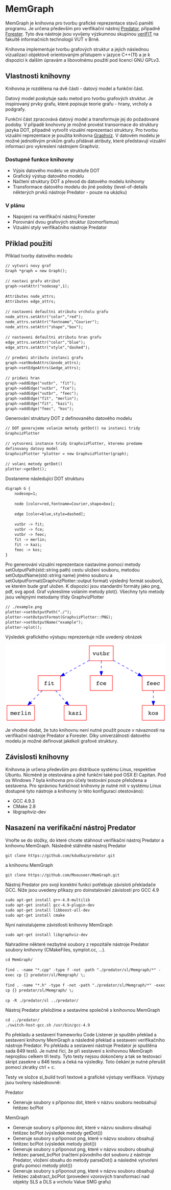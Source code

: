 # MemGraph #
MemGraph je knihovna pro tvorbu grafické reprezentace stavů paměti programu. Je určena především pro verifikační nástroj [Predator](http://www.fit.vutbr.cz/research/groups/verifit/tools/predator/), případně [Forester](http://www.fit.vutbr.cz/research/groups/verifit/tools/forester/). Tyto dva nástroje jsou vyvíjeny výzkumnou skupinou [veriFIT](http://www.fit.vutbr.cz/research/groups/verifit/.cs) na fakultě informačních technologií VUT v Brně.

Knihovna implementuje tvorbu grafových struktur a jejich následnou vizualizaci objektově orientovaným přístupem v jazyce C++(11) a je k dispozici k dalším úpravám a libovolnému použití pod licencí GNU GPLv3.

## Vlastnosti knihovny ##
Knihovna je rozdělena na dvě části - datový model a funkční část.

Datový model poskytuje sadu metod pro tvorbu grafových struktur. Je inspirovaný prvky grafu, které popisuje teorie grafu - hrany, vrcholy a podgrafy. 

Funkční část zpracovává datový model a transformuje jej do požadované podoby. V případě knohovny je možné provést transormace do struktury jazyka DOT, případně vytvořit vizuální reprezentaci struktury. Pro tvorbu vizuální reprezentace je použita knihovna [Graphviz](http://www.graphviz.org). V datovém modelu je možné jednotlivým prvkům grafu přidávat atributy, které představují vizuální informaci pro vykreslení nástrojem Graphviz.

### Dostupné funkce knihovny
* Výpis datového modelu ve struktuře DOT
* Grafický výstup datového modelu
* Načtení struktury DOT a převod do datového modelu knihovny
* Transformace datového modelu do jiné podoby (level-of-details některých prvků nástroje Predator - pouze na ukázku)

### V plánu
* Napojení na verifikační nástroj Forester
* Porovnání dvou grafových struktur (izomorfismus)
* Vizuální styly verifikačního nástroje Predator


## Příklad použití ##
Příklad tvorby datového modelu

	// vytvori novy graf
	Graph *graph = new Graph();
	
	// nastavi grafu atribut
	graph->setAttr("nodesep",1);

	Attributes node_attrs;
	Attributes edge_attrs;

	// nastaveni defaultni atributu vrcholu grafu
	node_attrs.setAttr("color","red");
	node_attrs.setAttr("fontname","Courier");
	node_attrs.setAttr("shape","box");

	// nastaveni defaultni atributu hran grafu
	edge_attrs.setAttr("color","blue");
	edge_attrs.setAttr("style","dashed");

	// predani atributu instanci grafu
	graph->setNodeAttrs(&node_attrs);
	graph->setEdgeAttrs(&edge_attrs);

	// pridani hran
	graph->addEdge("vutbr", "fit");
	graph->addEdge("vutbr", "fce");
	graph->addEdge("vutbr", "feec");
	graph->addEdge("fit", "merlin");
	graph->addEdge("fit", "kazi");
	graph->addEdge("feec", "kos");
	
Generování struktury DOT z definovaného datového modelu
	
	// DOT generujeme volanim metody getDot() na instanci tridy GraphvizPlotter

	// vytvoreni instance tridy GraphvizPlotter, kteremu predame definovany datovy model	
	GraphvizPlotter *plotter = new GraphvizPlotter(graph);
	
	// volani metody getDot()
	plotter->getDot();
	
Dostaneme následující DOT strukturu
	
	digraph G {
		nodesep=1;

		node [color=red,fontname=Courier,shape=box];

		edge [color=blue,style=dashed];

		vutbr -> fit;
		vutbr -> fce;
		vutbr -> feec;
		fit -> merlin;
		fit -> kazi;
		feec -> kos;
	}
	
Pro generování vizuální reprezentace nastavíme pomocí metody setOutputPath(std::string path) cestu uložení souboru, metodou setOutputName(std::string name) jméno souboru a setOutputFormat(GraphvizPlotter::output format) výsledný formát souborů, ve kterém bude graf uložen. K dispozici jsou standardní formáty jako png, pdf, svg apod. Graf vykreslíme voláním metody plot(). Všechny tyto metody jsou veřejnými metodamy třídy GraphvizPlotter

	// ./example.png
	plotter->setOutputPath("./");
	plotter->setOutputFormat(GraphvizPlotter::PNG);
	plotter->setOutputName("example");
	plotter->plot();
	
Výsledek grafického výstupu reprezentuje níže uvedený obrázek

![alt text](./example.png "example.png")

Je vhodné dodat, že tuto knihovnu není nutné použít pouze v návaznosti na verifikační nástroje Predator a Forester. Díky univerzálnosti datového modelu je možné definovat jakékoli grafové struktury.

## Závislosti knihovny
Knihovna je určena především pro distribuce systému Linux, respektive Ubuntu. Nicméně je otestována a plně funkční také pod OSX El Capitan. Pod os Windows 7 byla knihovna pro účely testování pouze přeložena a sestavena. Pro správnou funkčnost knihovny je nutné mít v systému Linux dostupné tyto nástroje a knihovny (v této konfiguraci otestováno):

* GCC 4.9.3
* CMake 2.8
* libgraphviz-dev

## Nasazení na verifikační nástroj Predator
Vnořte se do složky, do které chcete stáhnout verifikační nástroj Predator a knihovnu MemGraph. Následně stáhněte nástroj Predator

	git clone https://github.com/kdudka/predator.git
	
a knihovnu MemGraph 

	git clone https://github.com/Moouseer/MemGraph.git
	
Nástroj Predator pro svoji korektní funkci potřebuje závisloti překladače GCC. Níže jsou uvedeny příkazy pro doinstalování závislostí pro GCC 4.9

	sudo apt-get install g++-4.9-multilib
	sudo apt-get install gcc-4.9-plugin-dev
	sudo apt-get install libboost-all-dev
	sudo apt-get install cmake

Nyní nainstalujeme závistlosti knihovny MemGraph

	sudo apt-get install libgraphviz-dev
	
	
Nahradíme některé nezbytné soubory z repozitáře nástroje Predator soubory knihovny (CMakeFiles, symplot.cc, ...). 

	cd MemGraph/
	
	find . -name "*.cpp" -type f -not -path "./predator/sl/Memgraph/*" -exec cp {} predator/sl/Memgraph/ \;
	
	find . -name "*.h" -type f -not -path "./predator/sl/Memgraph/*" -exec cp {} predator/sl/Memgraph/ \;
	
	cp -R ./predator/sl ../predator/

Nástroj Predator přeložíme a sestavíme společně s knihovnou MemGraph

	cd ../predator/
	./switch-host-gcc.sh /usr/bin/gcc-4.9
	
Po překladu a sestavení frameworku Code Listener je spuštěn překlad a sestavení knihovny MemGraph a následně překlad a sestavení verifikačního nástroje Predator. Po překladu a sestavení nástroje Predator je spuštěna sada 849 testů. Je nutné říci, že při sestavení s knihovnou MemGraph neprojdou celkem tři testy. Tyto testy nejsou dokončeny a tak se testovací skript zasekne u 846 testu a čeká na výsledky. Toto čekání je nutné přerušit pomocí zkratky ctrl + c. 

Testy ve složce sl_build tvoří textové a grafické výstupy verifikace. Výstupy jsou tvořeny následnovně:

Predator

* Generuje soubory s příponou dot, které v názvu souboru neobsahují řetězec bcPlot

MemGraph

* Generuje soubory s příponou dot, které v názvu souboru obsahují řetězec bcPlot (výsledek metody getDot())
* Generuje soubory s příponout png, které v názvu souboru obsahují řetězec bcPlot (výsledek metody plot())
* Generuje soubory s příponout png, které v názvu souboru obsahují řetězec parsed_bcPlot (načtení původního dot souboru z nástroje Predator, vložení obsahu do metody parseDot() a následné vytvoření grafu pomoci metody plot())
* Generuje soubory s příponout png, které v názvu souboru obsahují řetězec zabstract_bcPlot (provedení vzorových transformací nad objekty SLS a DLS a vrcholu Value SMG grafu)

	
	
	